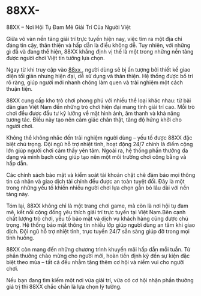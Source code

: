 # 88XX-
88XX – Nơi Hội Tụ Đam Mê Giải Trí Của Người Việt

Giữa vô vàn nền tảng giải trí trực tuyến hiện nay, việc tìm ra một địa chỉ đáng tin cậy, thân thiện và hấp dẫn là điều không dễ. Tuy nhiên, với những gì đã và đang thể hiện, 88XX khẳng định vị thế là một trong những nền tảng được người chơi Việt tin tưởng lựa chọn.

Ngay từ khi truy cập vào <a href=https://88xx.top> 88xx </a> , người dùng sẽ bị ấn tượng bởi thiết kế giao diện tối giản nhưng hiện đại, dễ sử dụng và thân thiện. Hệ thống được bố trí rõ ràng, giúp người mới nhanh chóng làm quen và trải nghiệm một cách thuận tiện.

88XX cung cấp kho trò chơi phong phú với nhiều thể loại khác nhau: từ bài dân gian Việt Nam đến những trò chơi hiện đại mang tính giải trí cao. Mỗi trò chơi đều được đầu tư kỹ lưỡng về mặt hình ảnh, âm thanh và khả năng tương tác. Điều này tạo nên cảm giác chân thật, tăng độ hứng khởi cho người chơi.

Không thể không nhắc đến trải nghiệm người dùng – yếu tố được 88XX đặc biệt chú trọng. Đội ngũ hỗ trợ nhiệt tình, hoạt động 24/7 chính là điểm cộng lớn giúp người chơi cảm thấy yên tâm. Ngoài ra, hệ thống phần thưởng đa dạng và minh bạch cũng giúp tạo nên một môi trường chơi công bằng và hấp dẫn.

Các chính sách bảo mật và kiểm soát tài khoản chặt chẽ đảm bảo mọi thông tin cá nhân và giao dịch tài chính đều được an toàn tuyệt đối. Đây là một trong những yếu tố khiến nhiều người chơi lựa chọn gắn bó lâu dài với nền tảng này.

Tóm lại, 88XX không chỉ là một trang chơi game, mà còn là nơi hội tụ đam mê, kết nối cộng đồng yêu thích giải trí trực tuyến tại Việt Nam.Bên cạnh chất lượng trò chơi, yếu tố bảo mật và dịch vụ khách hàng cũng được chú trọng. Hệ thống bảo mật thông tin nhiều lớp giúp người dùng an tâm khi giao dịch. Đội ngũ hỗ trợ nhiệt tình, trực tuyến 24/7 sẵn sàng giúp đỡ trong mọi tình huống.

88XX còn mang đến những chương trình khuyến mãi hấp dẫn mỗi tuần. Từ phần thưởng chào mừng cho người mới, hoàn tiền định kỳ đến sự kiện đặc biệt theo mùa – tất cả đều nhằm tăng thêm cơ hội và niềm vui cho người chơi.

Nếu bạn đang tìm kiếm một nơi vừa giải trí, vừa có cơ hội nhận phần thưởng giá trị thì 88XX chắc chắn là lựa chọn lý tưởng.
